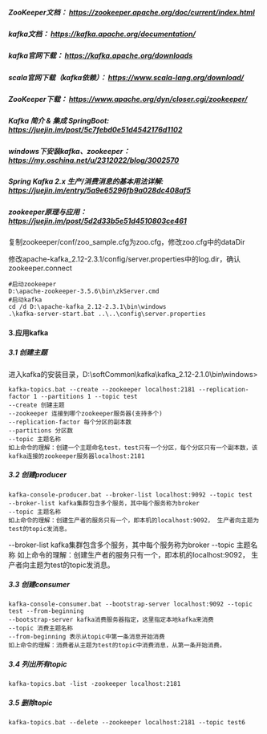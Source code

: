 ##### ZooKeeper文档： https://zookeeper.apache.org/doc/current/index.html 

##### kafka文档： https://kafka.apache.org/documentation/ 

##### kafka官网下载： https://kafka.apache.org/downloads 

##### scala官网下载（kafka依赖）： https://www.scala-lang.org/download/ 

##### ZooKeeper下载： https://www.apache.org/dyn/closer.cgi/zookeeper/ 

##### Kafka 简介 & 集成 SpringBoot: https://juejin.im/post/5c7febd0e51d4542176d1102 

##### windows下安装kafka、zookeeper： https://my.oschina.net/u/2312022/blog/3002570 

##### Spring Kafka 2.x 生产/消费消息的基本用法详解: https://juejin.im/entry/5a9e65296fb9a028dc408af5 

##### zookeeper原理与应用： https://juejin.im/post/5d2d33b5e51d4510803ce461 

复制zookeeper/conf/zoo_sample.cfg为zoo.cfg，修改zoo.cfg中的dataDir

修改apache-kafka_2.12-2.3.1/config/server.properties中的log.dir，确认zookeeper.connect

```shell
#启动zookeeper
D:\apache-zookeeper-3.5.6\bin\zkServer.cmd
#启动kafka
cd /d D:\apache-kafka_2.12-2.3.1\bin\windows
.\kafka-server-start.bat ..\..\config\server.properties
```

#### 3.应用kafka

##### 3.1 创建主题

进入kafka的安装目录，D:\softCommon\kafka\kafka_2.12-2.1.0\bin\windows>

```shell
kafka-topics.bat --create --zookeeper localhost:2181 --replication-factor 1 --partitions 1 --topic test
--create 创建主题
--zookeeper 连接到哪个zookeeper服务器(支持多个)
--replication-factor 每个分区的副本数
--partitions 分区数
--topic 主题名称
如上命令的理解：创建一个主题命名test，test只有一个分区，每个分区只有一个副本数，该kafka连接的zookeeper服务器localhost:2181
```

##### 3.2 创建producer

```shell
kafka-console-producer.bat --broker-list localhost:9092 --topic test
--broker-list kafka集群包含多个服务，其中每个服务称为broker
--topic 主题名称
如上命令的理解：创建生产者的服务只有一个，即本机的localhost:9092， 生产者向主题为test的topic发消息。
```

--broker-list kafka集群包含多个服务，其中每个服务称为broker
--topic 主题名称
如上命令的理解：创建生产者的服务只有一个，即本机的localhost:9092， 生产者向主题为test的topic发消息。

##### 3.3 创建consumer

```shell
kafka-console-consumer.bat --bootstrap-server localhost:9092 --topic test --from-beginning
--bootstrap-server kafka消费服务器指定，这里指定本地kafka来消费
--topic 消费主题名称
--from-beginning 表示从topic中第一条消息开始消费
如上命令的理解：消费者从主题为test的topic中消费消息，从第一条开始消费。
```

##### 3.4 列出所有topic

```shell
kafka-topics.bat -list -zookeeper localhost:2181
```

##### 3.5 删除topic

```shell
kafka-topics.bat --delete --zookeeper localhost:2181 --topic test6
```

